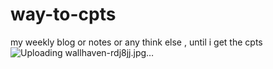 # way-to-cpts
my weekly blog or notes or any think else , until i get the cpts
![Uploading wallhaven-rdj8jj.jpg…]()
